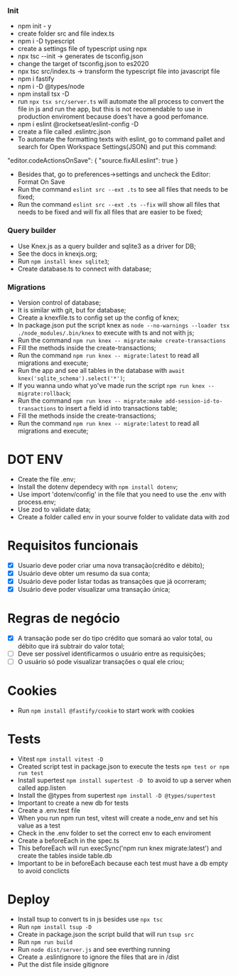 ### Init

- npm init - y
- create folder src and file index.ts
- npm i -D typescript
- create a settings file of typescript using npx
- npx tsc --init -> generates de tsconfig.json
- change the target of tsconfig.json to es2020
- npx tsc src/index.ts -> transform the typescript file into javascript file
- npm i fastify
- npm i -D @types/node
- npm install tsx -D
- run `npx tsx src/server.ts` will automate the all process to convert the file in js and run the app,
  but this is not recomendable to use in production enviroment because does't have a good perfomance.
- npm i eslint @rocketseat/eslint-config -D
- create a file called .eslintrc.json
- To automate the formatting texts with eslint, go to command pallet and search for Open Workspace Settings(JSON)
and put this command: 

"editor.codeActionsOnSave": {
    "source.fixAll.eslint": true
}

- Besides that, go to preferences->settings and uncheck the Editor: Format On Save
- Run the command `eslint src --ext .ts` to see all files that needs to be fixed;
- Run the command `eslint src --ext .ts --fix` will show all files that needs to be fixed and will fix all files that are easier to be fixed;


### Query builder 

- Use Knex.js as a query builder and sqlite3 as a driver for DB;
- See the docs in knexjs.org;
- Run `npm install knex sqlite3`;
- Create database.ts to connect with database;

### Migrations

- Version control of database;
- It is similar with git, but for database;
- Create a knexfile.ts to config set up the config of knex;
- In package.json put the script knex as `node --no-warnings --loader tsx ./node_modules/.bin/knex` to execute with ts and not with js;
- Run the command `npm run knex -- migrate:make create-transactions`
- Fill the methods inside the create-transactions;
- Run the command `npm run knex -- migrate:latest` to read all migrations and execute;
- Run the app and see all tables in the database with `await knex('sqlite_schema').select('*')`;
- If you wanna undo what yo've made run the script `npm run knex -- migrate:rollback`;
- Run the command `npm run knex -- migrate:make add-session-id-to-transactions` to insert a field id into transactions table;
- Fill the methods inside the create-transactions;
- Run the command `npm run knex -- migrate:latest` to read all migrations and execute;

# DOT ENV

- Create the file .env;
- Install the dotenv dependecy with `npm install dotenv`;
- Use import 'dotenv/config' in the file that you need to use the .env with process.env;
- Use zod to validate data;
- Create a folder called env in your sourve folder to validate data with zod


# Requisitos funcionais

- [x] Usuario deve poder criar uma nova transação(crédito e débito);
- [x] Usuário deve obter um resumo da sua conta;
- [x] Usuário deve poder listar todas as transações que já ocorreram;
- [x] Usuário deve poder visualizar uma transação única;

# Regras de negócio

- [x] A transação pode ser do tipo crédito que somará ao valor total, ou débito que irá subtrair do valor total;
- [ ] Deve ser possível identificarmos o usuário entre as requisições;
- [ ] O usuário só pode visualizar transações o qual ele criou;

# Cookies

- Run `npm install @fastify/cookie` to start work with cookies

# Tests

- Vitest `npm install vitest -D`
- Created script test in package.json to execute the tests `npm test or npm run test`
- Install supertest `npm install supertest -D ` to avoid to up a server when called app.listen
- Install the @types from supertest `npm install -D @types/supertest`
- Important to create a new db for tests
- Create a .env.test file
- When you run npm run test, vitest will create a node_env and set his value as a test
- Check in the .env folder to set the correct env to each enviroment
- Create a beforeEach in the spec.ts
- This beforeEach will run execSync('npm run knex migrate:latest') and create the tables inside table.db
- Important to be in beforeEach because each test must have a db empty to avoid conclicts

# Deploy

- Install tsup to convert ts in js besides use `npx tsc`
- Run `npm install tsup -D`
- Create in package.json the script build that will run `tsup src`
- Run `npm run build`
- Run `node dist/server.js` and see everthing running
- Create a .eslintignore to ignore the files that are in /dist
- Put the dist file inside gitignore